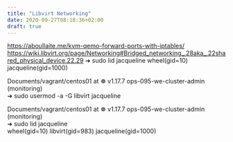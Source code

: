 ```yaml
---
title: "Libvirt Networking"
date: 2020-09-27T08:18:36+02:00
draft: true
---
```



https://aboullaite.me/kvm-qemo-forward-ports-with-iptables/
https://wiki.libvirt.org/page/Networking#Bridged_networking_.28aka_.22shared_physical_device.22.29
➜ sudo lid jacqueline
 wheel(gid=10)
 jacqueline(gid=1000)

Documents/vagrant/centos01 at ☸️  v1.17.7 ops-095-we-cluster-admin (monitoring)  
➜ sudo usermod -a -G libvirt jacqueline

Documents/vagrant/centos01 at ☸️  v1.17.7 ops-095-we-cluster-admin (monitoring)  
➜ sudo lid jacqueline                  
 wheel(gid=10)
 libvirt(gid=983)
 jacqueline(gid=1000)
